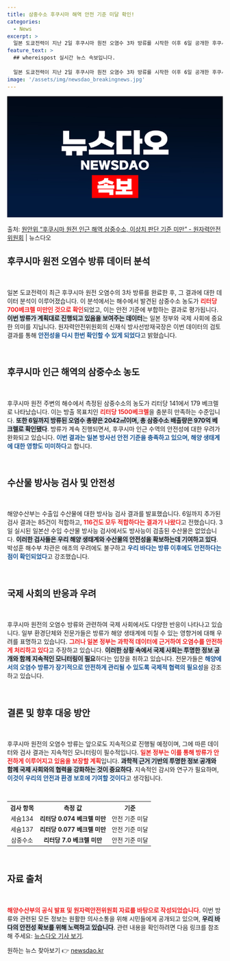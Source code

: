 ```yaml
---
title: 삼중수소 후쿠시마 해역 안전 기준 미달 확인!
categories:
  - News
excerpt: >
  일본 도쿄전력이 지난 2일 후쿠시마 원전 오염수 3차 방류를 시작한 이후 6일 공개한 후쿠시마 원전 인근 해…
feature_text: >
  ## whereispost 실시간 뉴스 속보입니다.

  일본 도쿄전력이 지난 2일 후쿠시마 원전 오염수 3차 방류를 시작한 이후 6일 공개한 후쿠시마 원전 인근 해…
image: '/assets/img/newsdao_breakingnews.jpg'
---
```


![뉴스다오 속보](/assets/img/newsdao_breakingnews.jpg)

<p>출처: <a href="https://newsdao.kr/2432" rel="dofollow">원안위 “후쿠시마 원전 인근 해역 삼중수소, 이상치 판단 기준 미만” - 원자력안전위원회</a> | 뉴스다오</p>

<h2 data-ke-size="size26">후쿠시마 원전 오염수 방류 데이터 분석</h2>

<p data-ke-size="size16">&nbsp;</p>

일본 도쿄전력이 최근 후쿠시마 원전 오염수의 3차 방류를 완료한 후, 그 결과에 대한 데이터 분석이 이루어졌습니다. 이 분석에서는 해수에서 발견된 삼중수소 농도가 <b><span style="color: #ee2323;">리터당 700베크렐 미만인 것으로 확인</span></b>되었고, 이는 안전 기준에 부합하는 결과로 평가됩니다. <b><span style="background-color: #21538527;">이번 방류가 계획대로 진행되고 있음을 보여주는 데이터</span></b>는 일본 정부와 국제 사회에 중요한 의미를 지닙니다. 원자력안전위원회의 신재식 방사선방재국장은 이번 데이터의 검토 결과를 통해 <b><span style="color: #1a5490;">안전성을 다시 한번 확인할 수 있게 되었다</span></b>고 밝혔습니다.

<p data-ke-size="size16">&nbsp;</p>

<h2 data-ke-size="size26">후쿠시마 인근 해역의 삼중수소 농도</h2>

<p data-ke-size="size16">&nbsp;</p>

후쿠시마 원전 주변의 해수에서 측정된 삼중수소의 농도가 리터당 141에서 179 베크렐로 나타났습니다. 이는 방출 목표치인 <b><span style="color: #ee2323;">리터당 1500베크렐</span></b>을 충분히 만족하는 수준입니다. <b><span style="background-color: #21538527;">또한 6일까지 방류된 오염수 총량은 2042㎥이며, 총 삼중수소 배출량은 970억 베크렐로 확인됐다</span></b>. 방류가 계속 진행되면서, 후쿠시마 인근 수역의 안전성에 대한 우려가 완화되고 있습니다. <b><span style="color: #1a5490;">이번 결과는 일본 방사선 안전 기준을 충족하고 있으며, 해양 생태계에 대한 영향도 미미하다</span></b>고 합니다.

<p data-ke-size="size16">&nbsp;</p>

<h2 data-ke-size="size26">수산물 방사능 검사 및 안전성</h2>

<p data-ke-size="size16">&nbsp;</p>

해양수산부는 수출입 수산물에 대한 방사능 검사 결과를 발표했습니다. 6일까지 추가된 검사 결과는 85건이 적합하고, <b><span style="color: #ee2323;">116건도 모두 적합하다는 결과가 나왔다</span></b>고 전했습니다. 3일 실시된 일본산 수입 수산물 방사능 검사에서도 방사능이 검출된 수산물은 없었습니다. <b><span style="background-color: #21538527;">이러한 검사들은 우리 해양 생태계와 수산물의 안전성을 확보하는데 기여하고 있다</span></b>. 박성훈 해수부 차관은 애초의 우려에도 불구하고 <b><span style="color: #1a5490;">우리 바다는 방류 이후에도 안전하다는 점이 확인되었다</span></b>고 강조했습니다.

<p data-ke-size="size16">&nbsp;</p>

<h2 data-ke-size="size26">국제 사회의 반응과 우려</h2>

<p data-ke-size="size16">&nbsp;</p>

후쿠시마 원전의 오염수 방류와 관련하여 국제 사회에서도 다양한 반응이 나타나고 있습니다. 일부 환경단체와 전문가들은 방류가 해양 생태계에 미칠 수 있는 영향거에 대해 우려를 표명하고 있습니다. <b><span style="color: #ee2323;">그러나 일본 정부는 과학적 데이터에 근거하여 오염수를 안전하게 처리하고 있다</span></b>고 주장하고 있습니다. <b><span style="background-color: #21538527;">이러한 상황 속에서 국제 사회는 투명한 정보 공개와 함께 지속적인 모니터링이 필요</span></b>하다는 입장을 취하고 있습니다. 전문가들은 <b><span style="color: #1a5490;">해양에서의 오염수 방류가 장기적으로 안전하게 관리될 수 있도록 국제적 협력의 필요성</span></b>을 강조하고 있습니다.

<p data-ke-size="size16">&nbsp;</p>

<h2 data-ke-size="size26">결론 및 향후 대응 방안</h2>

<p data-ke-size="size16">&nbsp;</p>

후쿠시마 원전의 오염수 방류는 앞으로도 지속적으로 진행될 예정이며, 그에 따른 데이터와 검사 결과는 지속적인 모니터링이 필수적입니다. <b><span style="color: #ee2323;">일본 정부는 이를 통해 방류가 안전하게 이루어지고 있음을 보장할 계획</span></b>입니다. <b><span style="background-color: #21538527;">과학적 근거 기반의 투명한 정보 공개와 함께 국제 사회와의 협력을 강화하는 것이 중요하다</span></b>. 지속적인 감시와 연구가 필요하며, <b><span style="color: #1a5490;">이것이 우리의 안전과 환경 보호에 기여할 것이다</span></b>고 생각됩니다.

<p data-ke-size="size16">&nbsp;</p>

<table style="width: 100%;">
  <tr>
    <th style="text-align: center;">검사 항목</th>
    <th style="text-align: center;">측정 값</th>
    <th style="text-align: center;">기준</th>
  </tr>
  <tr>
    <td style="text-align: center;">세슘134</td>
    <td style="text-align: center; height: 17px;"><b>리터당 0.074 베크렐 미만</b></td>
    <td style="text-align: center;">안전 기준 미달</td>
  </tr>
  <tr>
    <td style="text-align: center;">세슘137</td>
    <td style="text-align: center; height: 17px;"><b>리터당 0.077 베크렐 미만</b></td>
    <td style="text-align: center;">안전 기준 미달</td>
  </tr>
  <tr>
    <td style="text-align: center;">삼중수소</td>
    <td style="text-align: center; height: 17px;"><b>리터당 7.0 베크렐 미만</b></td>
    <td style="text-align: center;">안전 기준 미달</td>
  </tr>
</table>

<p data-ke-size="size16">&nbsp;</p>

<h2 data-ke-size="size26">자료 출처</h2>

<p data-ke-size="size16">&nbsp;</p>

<b><span style="color: #ee2323;">해양수산부의 공식 발표 및 원자력안전위원회 자료를 바탕으로 작성되었습니다</span></b>. 이번 방류와 관련된 모든 정보는 원활한 의사소통을 위해 시민들에게 공개되고 있으며, <b><span style="background-color: #21538527;">우리 바다의 안전성 확보를 위해 노력하고 있습니다</span></b>. 관련 내용을 확인하려면 다음 링크를 참조해 주세요: <a href="https://newsdao.kr/2432">뉴스다오 기사 보기</a>. 

원하는 뉴스 찾아보기 👉 <a href="https://newsdao.kr" rel="dofollow">newsdao.kr</a>


